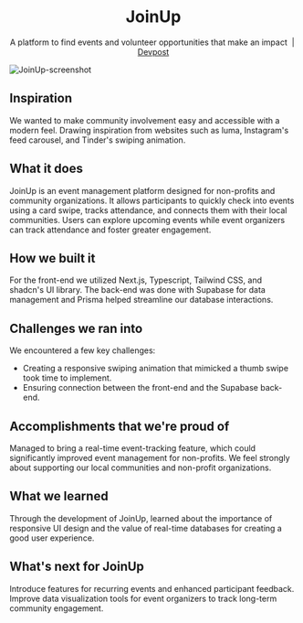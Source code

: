 <h1 align="center">JoinUp</h1>

<p align="center">
    <a>A platform to find events and volunteer opportunities that make an impact</a>‎ ‎ |‎ ‎ <a href="https://devpost.com/software/joinup-x8gv4m">Devpost</a>
    <br>
</p>

![JoinUp-screenshot](https://github.com/user-attachments/assets/90f7ef9c-c51b-485a-a74f-5ff99577835d)

## Inspiration
We wanted to make community involvement easy and accessible with a modern feel. Drawing inspiration from websites such as luma, Instagram's feed carousel, and Tinder's swiping animation.

## What it does
JoinUp is an event management platform designed for non-profits and community organizations. It allows participants to quickly check into events using a card swipe, tracks attendance, and connects them with their local communities. Users can explore upcoming events while event organizers can track attendance and foster greater engagement.

## How we built it
For the front-end we utilized Next.js, Typescript, Tailwind CSS, and shadcn's UI library. The back-end was done with Supabase for data management and Prisma helped streamline our database interactions.

## Challenges we ran into
We encountered a few key challenges:

- Creating a responsive swiping animation that mimicked a thumb swipe took time to implement.
- Ensuring connection between the front-end and the Supabase back-end.

## Accomplishments that we're proud of
Managed to bring a real-time event-tracking feature, which could significantly improved event management for non-profits. We feel strongly about supporting our local communities and non-profit organizations.

## What we learned
Through the development of JoinUp, learned about the importance of responsive UI design and the value of real-time databases for creating a good user experience.

## What's next for JoinUp
Introduce features for recurring events and enhanced participant feedback. Improve data visualization tools for event organizers to track long-term community engagement.
